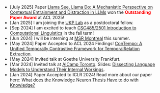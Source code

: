 - [July 2025] Paper [Llama See, Llama Do: A Mechanistic Perspective on Contextual Entrainment and Distraction in LLMs](/publications/acl2025) won the <b style="color:red">Outstanding Paper Award</b> at ACL 2025!
- [Jan 2025] I am joining the <a class="underline decoration-dashed underline-offset-4 hover:text-skin-accent" href="https://www.informatik.tu-darmstadt.de/ukp/ukp_home/index.en.jsp">UKP Lab</a> as a postdoctoral fellow.
- [Sep 2024] I am excited to teach [CSC485/2501 Introduction to Computational Linguistics](/teaching/csc485-f24) in the fall term!
- [Jun 2024] I will be interning at [MSR Montreal](https://www.microsoft.com/en-us/research/lab/microsoft-research-montreal/) this summer.
- [May 2024] Paper Accepted to ACL 2024 Findings! [ConTempo: A Unified Temporally Contrastive Framework for TemporalRelation Extraction](/publications/acl2024).
- [May 2024] Invited talk at Goethe University Frankfurt.
- [Mar 2024] Invited talk at [AICamp Toronto](https://www.aicamp.ai/event/eventdetails/W2024030714). Slides: [Dissecting Language Models to Understand Their Internal Workings](/research/slides/2024_aicamp_dissect_lm.pdf).
- [Jan 2024] Paper Accepted to ICLR 2024! Read more about our paper here: [What does the Knowledge Neuron Thesis Have to do with Knowledge?](/publications/iclr2024)